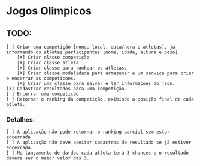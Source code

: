 # Jogos Olimpicos

## TODO:

    [ ] Criar uma competição [nome, local, data/hora e atletas], já informando os atletas participantes [nome, idade, altura e peso]
        [X] Criar classe competição
        [X] Criar classe atleta
        [X] Criar classe para rankear os atletas.
        [X] Criar classe modalidade para armazenar e um service para criar e encerrar as competicoes.
        [X] Criar uma classe para salvar e ler informacoes do json.
    [X] Cadastrar resultados para uma competição.
    [ ] Encerrar uma competição.
    [ ] Retornar o ranking da competição, exibindo a posição final de cada atleta.

### Detalhes:

    [ ] A aplicação não pode retornar o ranking parcial sem estar encerrada
    [ ] A aplicação não deve aceitar cadastros de resultado se já estiver encerrada.
    [ ] No lançamento de dardos cada atleta terá 3 chances e o resultado devera ser o maior valor das 3.
